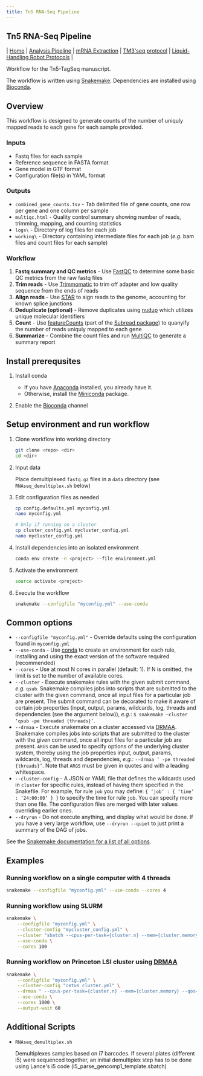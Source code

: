 ```yaml
---
title: Tn5 RNA-Seq Pipeline
---
```


## Tn5 RNA-Seq Pipeline

\| [Home](index) \| [Analysis Pipeline](pipeline) \| [mRNA Extraction](mrna_extraction) \| [TM3'seq protocol](tm3seq_protocol) \| [Liquid-Handling Robot Protocols](robot_protocols) \|

Workflow for the Tn5-TagSeq manuscript.

The workflow is written using [Snakemake](https://snakemake.readthedocs.io/).
Dependencies are installed using [Bioconda](https://bioconda.github.io/).

## Overview

This workflow is designed to generate counts of the number of uniquly mapped reads to each gene for each sample provided.

### Inputs

-   Fastq files for each sample
-   Reference sequence in FASTA format
-   Gene model in GTF format
-   Configuration file(s) in YAML format

### Outputs

-   `combined_gene_counts.tsv` - Tab delimited file of gene counts, one row per gene and one column per sample
-   `multiqc.html` - Quality control summary showing number of reads, trimming, mapping, and counting statistics
-   `logs\` - Directory of log files for each job
-   `working\` - Directory containing intermediate files for each job (_e.g._ bam files and count files for each sample)

### Workflow

1.  **Fastq summary and QC metrics** - Use [FastQC](https://www.bioinformatics.babraham.ac.uk/projects/fastqc/) to determine some basic QC metrics from the raw fastq files
2.  **Trim reads** - Use [Trimmomatic](http://www.usadellab.org/cms/?page=trimmomatic) to trim off adapter and low quality sequence from the ends of reads
3.  **Align reads** - Use [STAR](https://github.com/alexdobin/STAR) to aign reads to the genome, accounting for known splice junctions
4.  **Deduplicate (optional)** - Remove duplicates using [nudup](https://github.com/nugentechnologies/nudup) which utilizes unique molecular identifiers
5.  **Count** - Use [featureCounts](http://bioinf.wehi.edu.au/featureCounts/) (part of the [Subread package](http://subread.sourceforge.net/)) to quanyify the number of reads uniquly mapped to each gene
6.  **Summarize** - Combine the count files and run [MultiQC](https://multiqc.info/) to generate a summary report


## Install prerequsites

1.  Install conda

    *   If you have [Anaconda](https://www.anaconda.com/distribution/) installed, you already have it.
    *   Otherwise, install the [Miniconda](https://conda.io/en/latest/miniconda.html) package.
    
2.  Enable the [Bioconda](https://bioconda.github.io/#using-bioconda) channel


## Setup environment and run workflow

1.  Clone workflow into working directory

    ```bash
    git clone <repo> <dir>
    cd <dir>
    ```

2.  Input data

    Place demultiplexed `fastq.gz` files in a `data` directory (see `RNAseq_demultiplex.sh` below)

3.  Edit configuration files as needed

    ```bash
    cp config.defaults.yml myconfig.yml
    nano myconfig.yml

    # Only if running on a cluster
    cp cluster_config.yml mycluster_config.yml
    nano mycluster_config.yml
    ```

4.  Install dependencies into an isolated environment

    ```bash
    conda env create -n <project> --file environment.yml
    ```

5.  Activate the environment

    ```bash
    source activate <project>
    ```

6.  Execute the workflow

    ```bash
    snakemake --configfile "myconfig.yml" --use-conda 
    ```

## Common options

-   `--configfile "myconfig.yml"` - Override defaults using the configuration found in `myconfig.yml`
-   `--use-conda` - Use [conda](<>) to create an environment for each rule, installing and using the exact version of the software required (recommended)
-   `--cores` - Use at most N cores in parallel (default: 1). If N is omitted, the limit is set to the number of available cores.
-   `--cluster` - Execute snakemake rules with the given submit command, _e.g._ `qsub`. Snakemake compiles jobs into scripts that are submitted to the cluster with the given command, once all input files for a particular job are present. The submit command can be decorated to make it aware of certain job properties (input, output, params, wildcards, log, threads and dependencies (see the argument below)), _e.g._: `$ snakemake –cluster ‘qsub -pe threaded {threads}’`.
-   `--drmaa` - Execute snakemake on a cluster accessed via [DRMAA](https://en.wikipedia.org/wiki/DRMAA). Snakemake compiles jobs into scripts that are submitted to the cluster with the given command, once all input files for a particular job are present. `ARGS` can be used to specify options of the underlying cluster system, thereby using the job properties input, output, params, wildcards, log, threads and dependencies, _e.g._: `--drmaa ‘ -pe threaded {threads}’`. Note that `ARGS` must be given in quotes and with a leading whitespace.
-   `--cluster-config` - A JSON or YAML file that defines the wildcards used in `cluster` for specific rules, instead of having them specified in the Snakefile. For example, for rule `job` you may define: `{ ‘job’ : { ‘time’ : ‘24:00:00’ } }` to specify the time for rule `job`. You can specify more than one file. The configuration files are merged with later values overriding earlier ones.
-   `--dryrun` - Do not execute anything, and display what would be done. If you have a very large workflow, use `--dryrun --quiet` to just print a summary of the DAG of jobs.

See the [Snakemake documentation for a list of all options](https://snakemake.readthedocs.io/en/stable/executable.html#all-options).

## Examples

### Running workflow on a single computer with 4 threads

```bash
snakemake --configfile "myconfig.yml" --use-conda --cores 4
```

### Running workflow using SLURM

```bash
snakemake \
    --configfile "myconfig.yml" \
    --cluster-config "mycluster_config.yml" \
    --cluster "sbatch --cpus-per-task={cluster.n} --mem={cluster.memory} --time={cluster.time}" \
    --use-conda \
    --cores 100
```

### Running workflow on Princeton LSI cluster using [DRMAA](https://en.wikipedia.org/wiki/DRMAA)

```bash
snakemake \
    --configfile "myconfig.yml" \
    --cluster-config "cetus_cluster.yml" \
    --drmaa " --cpus-per-task={cluster.n} --mem={cluster.memory} --qos={cluster.qos} --time={cluster.time}" \
    --use-conda \
    --cores 1000 \
    --output-wait 60
```

## Additional Scripts

-   `RNAseq_demultiplex.sh`

    Demultiplexes samples based on i7 barcodes. If several plates (different i5) were sequenced together, an initial demultiplex step has to be done using Lance's i5 code (i5_parse_gencomp1_template.sbatch)
